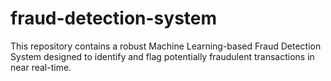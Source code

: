 # fraud-detection-system
This repository contains a robust Machine Learning-based Fraud Detection System designed to identify and flag potentially fraudulent transactions in near real-time.
